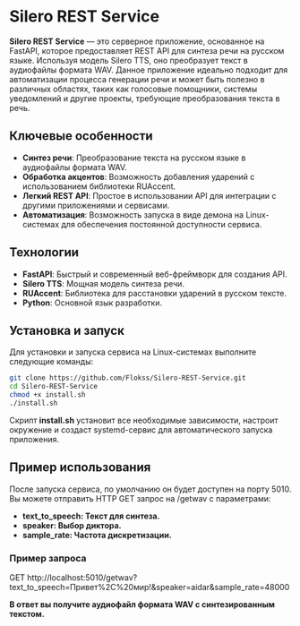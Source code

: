
# Silero REST Service

**Silero REST Service** — это серверное приложение, основанное на FastAPI, которое предоставляет REST API для синтеза речи на русском языке. Используя модель Silero TTS, оно преобразует текст в аудиофайлы формата WAV. Данное приложение идеально подходит для автоматизации процесса генерации речи и может быть полезно в различных областях, таких как голосовые помощники, системы уведомлений и другие проекты, требующие преобразования текста в речь.

## Ключевые особенности

- **Синтез речи**: Преобразование текста на русском языке в аудиофайлы формата WAV.
- **Обработка акцентов**: Возможность добавления ударений с использованием библиотеки RUAccent.
- **Легкий REST API**: Простое в использовании API для интеграции с другими приложениями и сервисами.
- **Автоматизация**: Возможность запуска в виде демона на Linux-системах для обеспечения постоянной доступности сервиса.

## Технологии

- **FastAPI**: Быстрый и современный веб-фреймворк для создания API.
- **Silero TTS**: Мощная модель синтеза речи.
- **RUAccent**: Библиотека для расстановки ударений в русском тексте.
- **Python**: Основной язык разработки.

## Установка и запуск

Для установки и запуска сервиса на Linux-системах выполните следующие команды:

```bash
git clone https://github.com/Flokss/Silero-REST-Service.git
cd Silero-REST-Service
chmod +x install.sh
./install.sh
```
Скрипт **install.sh** установит все необходимые зависимости, настроит окружение и создаст systemd-сервис для автоматического запуска приложения.

## Пример использования
После запуска сервиса, по умолчанию он будет доступен на порту 5010. Вы можете отправить HTTP GET запрос на /getwav с параметрами:

- **text_to_speech: Текст для синтеза.**
- **speaker: Выбор диктора.**
- **sample_rate: Частота дискретизации.**

### Пример запроса
GET http://localhost:5010/getwav?text_to_speech=Привет%2C%20мир!&speaker=aidar&sample_rate=48000

**В ответ вы получите аудиофайл формата WAV с синтезированным текстом.**
